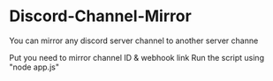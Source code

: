 # Discord-Channel-Mirror
You can mirror any discord server channel to another server channe

Put you need to mirror channel ID & webhook link 
Run the script using "node app.js"
